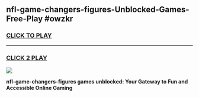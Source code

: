 
## nfl-game-changers-figures-Unblocked-Games-Free-Play #owzkr
<h3>
<a href="https://us.freeplayer.one?title=nfl-game-changers-figures&ref=9M">CLICK TO PLAY</a></h3>
<hr>

<h3>
<a href="https://us.freeplayer.one?title=nfl-game-changers-figures&ref=9M">CLICK 2 PLAY</a>
  
</h3>

<a href="https://us.freeplayer.one?title=nfl-game-changers-figures&ref=9M"><img src="https://clearcache.store/games.png"></a>


**nfl-game-changers-figures games unblocked: Your Gateway to Fun and Accessible Online Gaming**
